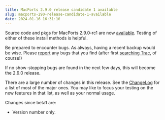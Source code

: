 ```yaml
---
title: MacPorts 2.9.0 release candidate 1 available
slug: macports-290-release-candidate-1-available
date: 2024-01-16 16:31:10
---
```


Source code and pkgs for MacPorts 2.9.0-rc1 are now
[available][1]. Testing of either of these install methods is helpful.

Be prepared to encounter bugs. As always, having a recent backup would
be wise. Please [report][2] any bugs that you find (after first [searching
Trac][3], of course!)

If no show-stopping bugs are found in the next few days, this will
become the 2.9.0 release.

There are a large number of changes in this release. See the [ChangeLog][4]
for a list of most of the major ones. You may like to focus your
testing on the new features in that list, as well as your normal usage.

Changes since beta1 are:
 * Version number only.

[1]: https://github.com/macports/macports-base/releases/tag/v2.9.0-rc1
[2]: https://trac.macports.org/newticket
[3]: https://trac.macports.org/search
[4]: https://github.com/macports/macports-base/blob/release-2.9/ChangeLog
